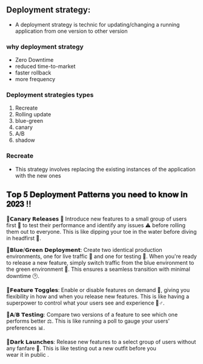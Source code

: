 ##  Deployment strategy:
- A deployment strategy is technic for updating/changing a running application from one version  to other version
### why deployment strategy
- Zero Downtime
- reduced time-to-market
- faster rollback
- more frequency
### Deployment strategies types
1. Recreate
2. Rolling update
3. blue-green 
4. canary
5. A/B 
6. shadow 
### Recreate
- This strategy involves replacing the existing instances of the application with the new ones


## 𝐓𝐨𝐩 𝟓 𝐃𝐞𝐩𝐥𝐨𝐲𝐦𝐞𝐧𝐭 𝐏𝐚𝐭𝐭𝐞𝐫𝐧𝐬 𝐲𝐨𝐮 𝐧𝐞𝐞𝐝 𝐭𝐨 𝐤𝐧𝐨𝐰 𝐢𝐧 𝟐𝟎𝟐𝟑 !!


🌟𝗖𝗮𝗻𝗮𝗿𝘆 𝗥𝗲𝗹𝗲𝗮𝘀𝗲𝘀 🦜 Introduce new features to a small group of users first 👀 to test their performance and identify any issues ⚠ before rolling them out to everyone. This is like dipping your toe in the water before diving in headfirst 👣.

🌟𝗕𝗹𝘂𝗲/𝗚𝗿𝗲𝗲𝗻 𝗗𝗲𝗽𝗹𝗼𝘆𝗺𝗲𝗻𝘁: Create two identical production environments, one for live traffic 🚦 and one for testing 🧪. When you're ready to release a new feature, simply switch traffic from the blue environment to the green environment 🔄. This ensures a seamless transition with minimal downtime 🕑.

🌟𝗙𝗲𝗮𝘁𝘂𝗿𝗲 𝗧𝗼𝗴𝗴𝗹𝗲𝘀: Enable or disable features on demand 🚦, giving you flexibility in how and when you release new features. This is like having a superpower to control what your users see and experience 🧙♂.

🌟𝗔/𝗕 𝗧𝗲𝘀𝘁𝗶𝗻𝗴: Compare two versions of a feature to see which one performs better ⚖. This is like running a poll to gauge your users' preferences 📊.

🌟𝗗𝗮𝗿𝗸 𝗟𝗮𝘂𝗻𝗰𝗵𝗲𝘀: Release new features to a select group of users without any fanfare 🤫. This is like testing out a new outfit before you wear it in public .